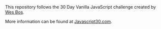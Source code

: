 This repository follows the 30 Day Vanilla JavaScript challenge created by [Wes Bos](http://twitter.com/wesbos).

More information can be found at [Javascript30.com](https://javascript30.com/).
